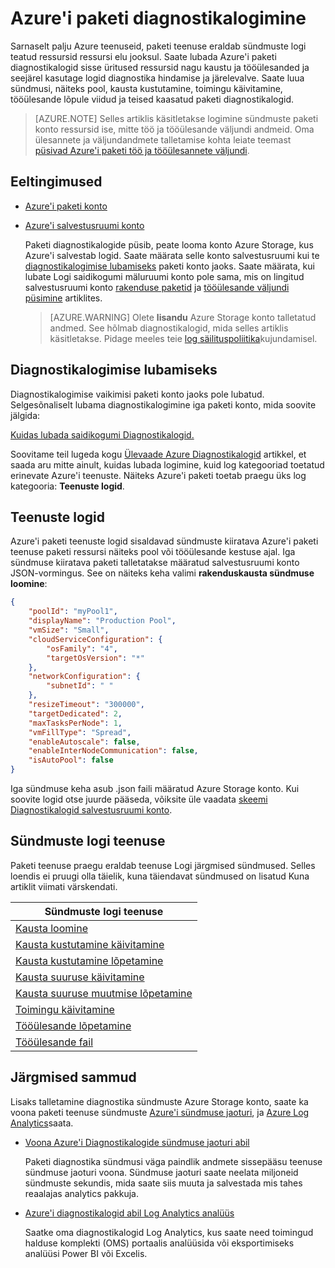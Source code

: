 <properties
   pageTitle="Azure'i paketi diagnostikalogimine | Microsoft Azure'i"
   description="Salvestamine ja analüüsida diagnostika sündmuste Azure'i paketi konto ressursid nagu kaustu ja tööülesandeid."
   services="batch"
   documentationCenter=""
   authors="mmacy"
   manager="timlt"
   editor=""/>

<tags
   ms.service="batch"
   ms.devlang="na"
   ms.topic="article"
   ms.tgt_pltfrm="multiple"
   ms.workload="big-compute"
   ms.date="10/12/2016"
   ms.author="marsma"/>

# <a name="azure-batch-diagnostic-logging"></a>Azure'i paketi diagnostikalogimine

Sarnaselt palju Azure teenuseid, paketi teenuse eraldab sündmuste logi teatud ressursid ressursi elu jooksul. Saate lubada Azure'i paketi diagnostikalogid sisse üritused ressursid nagu kaustu ja tööülesanded ja seejärel kasutage logid diagnostika hindamise ja järelevalve. Saate luua sündmusi, näiteks pool, kausta kustutamine, toimingu käivitamine, tööülesande lõpule viidud ja teised kaasatud paketi diagnostikalogid.

>[AZURE.NOTE] Selles artiklis käsitletakse logimine sündmuste paketi konto ressursid ise, mitte töö ja tööülesande väljundi andmeid. Oma ülesannete ja väljundandmete talletamise kohta leiate teemast [püsivad Azure'i paketi töö ja tööülesannete väljundi](batch-task-output.md).

## <a name="prerequisites"></a>Eeltingimused

* [Azure'i paketi konto](batch-account-create-portal.md)

* [Azure'i salvestusruumi konto](../storage/storage-create-storage-account.md#create-a-storage-account)

  Paketi diagnostikalogide püsib, peate looma konto Azure Storage, kus Azure'i salvestab logid. Saate määrata selle konto salvestusruumi kui te [diagnostikalogimise lubamiseks](#enable-diagnostic-logging) paketi konto jaoks. Saate määrata, kui lubate Logi saidikogumi mäluruumi konto pole sama, mis on lingitud salvestusruumi konto [rakenduse paketid](batch-application-packages.md) ja [tööülesande väljundi püsimine](batch-task-output.md) artiklites.

  >[AZURE.WARNING] Olete **lisandu** Azure Storage konto talletatud andmed. See hõlmab diagnostikalogid, mida selles artiklis käsitletakse. Pidage meeles teie [log säilituspoliitika](../monitoring-and-diagnostics/monitoring-archive-diagnostic-logs.md)kujundamisel.

## <a name="enable-diagnostic-logging"></a>Diagnostikalogimise lubamiseks

Diagnostikalogimise vaikimisi paketi konto jaoks pole lubatud. Selgesõnaliselt lubama diagnostikalogimine iga paketi konto, mida soovite jälgida:

[Kuidas lubada saidikogumi Diagnostikalogid.](../monitoring-and-diagnostics/monitoring-overview-of-diagnostic-logs.md#how-to-enable-collection-of-diagnostic-logs)

Soovitame teil lugeda kogu [Ülevaade Azure Diagnostikalogid](../monitoring-and-diagnostics/monitoring-overview-of-diagnostic-logs.md) artikkel, et saada aru mitte ainult, kuidas lubada logimine, kuid log kategooriad toetatud erinevate Azure'i teenuste. Näiteks Azure'i paketi toetab praegu üks log kategooria: **Teenuste logid**.

## <a name="service-logs"></a>Teenuste logid

Azure'i paketi teenuste logid sisaldavad sündmuste kiiratava Azure'i paketi teenuse paketi ressursi näiteks pool või tööülesande kestuse ajal. Iga sündmuse kiiratava paketi talletatakse määratud salvestusruumi konto JSON-vormingus. See on näiteks keha valimi **rakenduskausta sündmuse loomine**:

```json
{
    "poolId": "myPool1",
    "displayName": "Production Pool",
    "vmSize": "Small",
    "cloudServiceConfiguration": {
        "osFamily": "4",
        "targetOsVersion": "*"
    },
    "networkConfiguration": {
        "subnetId": " "
    },
    "resizeTimeout": "300000",
    "targetDedicated": 2,
    "maxTasksPerNode": 1,
    "vmFillType": "Spread",
    "enableAutoscale": false,
    "enableInterNodeCommunication": false,
    "isAutoPool": false
}
```

Iga sündmuse keha asub .json faili määratud Azure Storage konto. Kui soovite logid otse juurde pääseda, võiksite üle vaadata [skeemi Diagnostikalogid salvestusruumi konto](../monitoring-and-diagnostics/monitoring-archive-diagnostic-logs.md#schema-of-diagnostic-logs-in-the-storage-account).

## <a name="service-log-events"></a>Sündmuste logi teenuse

Paketi teenuse praegu eraldab teenuse Logi järgmised sündmused. Selles loendis ei pruugi olla täielik, kuna täiendavat sündmused on lisatud Kuna artiklit viimati värskendati.

| **Sündmuste logi teenuse** |
| ------------------ |
| [Kausta loomine][pool_create] |
| [Kausta kustutamine käivitamine][pool_delete_start] |
| [Kausta kustutamine lõpetamine][pool_delete_complete] |
| [Kausta suuruse käivitamine][pool_resize_start] |
| [Kausta suuruse muutmise lõpetamine][pool_resize_complete] |
| [Toimingu käivitamine][task_start] |
| [Tööülesande lõpetamine][task_complete] |
| [Tööülesande fail][task_fail] |

## <a name="next-steps"></a>Järgmised sammud

Lisaks talletamine diagnostika sündmuste Azure Storage konto, saate ka voona paketi teenuse sündmuste [Azure'i sündmuse jaoturi](../event-hubs/event-hubs-what-is-event-hubs.md), ja [Azure Log Analytics](../log-analytics/log-analytics-overview.md)saata.

* [Voona Azure'i Diagnostikalogide sündmuse jaoturi abil](../monitoring-and-diagnostics/monitoring-stream-diagnostic-logs-to-event-hubs.md)

  Paketi diagnostika sündmusi väga paindlik andmete sissepääsu teenuse sündmuse jaoturi voona. Sündmuse jaoturi saate neelata miljoneid sündmuste sekundis, mida saate siis muuta ja salvestada mis tahes reaalajas analytics pakkuja.

* [Azure'i diagnostikalogid abil Log Analytics analüüs](../log-analytics/log-analytics-azure-storage-json.md)

  Saatke oma diagnostikalogid Log Analytics, kus saate need toimingud halduse komplekti (OMS) portaalis analüüsida või eksportimiseks analüüsi Power BI või Excelis.

[pool_create]: https://msdn.microsoft.com/library/azure/mt743615.aspx
[pool_delete_start]: https://msdn.microsoft.com/library/azure/mt743610.aspx
[pool_delete_complete]: https://msdn.microsoft.com/library/azure/mt743618.aspx
[pool_resize_start]: https://msdn.microsoft.com/library/azure/mt743609.aspx
[pool_resize_complete]: https://msdn.microsoft.com/library/azure/mt743608.aspx
[task_start]: https://msdn.microsoft.com/library/azure/mt743616.aspx
[task_complete]: https://msdn.microsoft.com/library/azure/mt743612.aspx
[task_fail]: https://msdn.microsoft.com/library/azure/mt743607.aspx
